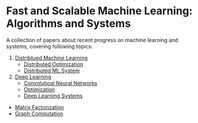 # Fast and Scalable Machine Learning: Algorithms and  Systems


A collection of papers about recent progress on machine learning and systems, covering following topics:

1. [Distribtued Machine Learning](dist_ml.md)
	- [Distributed Optimization](dist_ml.md#distributed-optimization)
	- [Distributed ML System](dist_ml.md#distributed-ml-systems)
2. [Deep Learning]()
	- [Convolutioal Neural Networks](dl_cnn.md) 
	- [Optimization](dl_opt.md)
	- [Deep Learning Systems](dl_sys.md) 	
- [Matrix Factorization](matrix_fact.md)
- [Graph Computation](graph.md) 
 

